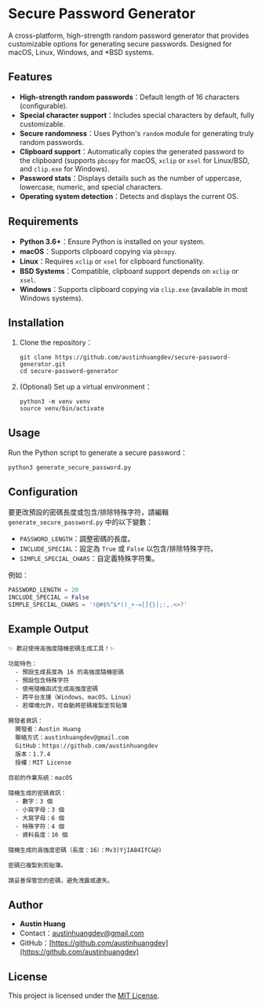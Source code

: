 # Secure Password Generator

A cross-platform, high-strength random password generator that provides customizable options for generating secure passwords. Designed for macOS, Linux, Windows, and \*BSD systems.

## Features

- **High-strength random passwords**：Default length of 16 characters (configurable).
- **Special character support**：Includes special characters by default, fully customizable.
- **Secure randomness**：Uses Python's `random` module for generating truly random passwords.
- **Clipboard support**：Automatically copies the generated password to the clipboard (supports `pbcopy` for macOS, `xclip` or `xsel` for Linux/BSD, and `clip.exe` for Windows).
- **Password stats**：Displays details such as the number of uppercase, lowercase, numeric, and special characters.
- **Operating system detection**：Detects and displays the current OS.

## Requirements

- **Python 3.6+**：Ensure Python is installed on your system.
- **macOS**：Supports clipboard copying via `pbcopy`.
- **Linux**：Requires `xclip` or `xsel` for clipboard functionality.
- **BSD Systems**：Compatible, clipboard support depends on `xclip` or `xsel`.
- **Windows**：Supports clipboard copying via `clip.exe` (available in most Windows systems).

## Installation

1. Clone the repository：

   ```shell
   git clone https://github.com/austinhuangdev/secure-password-generator.git
   cd secure-password-generator
   ```

2. (Optional) Set up a virtual environment：

   ```shell
   python3 -m venv venv
   source venv/bin/activate
   ```

## Usage

Run the Python script to generate a secure password：

```bash
python3 generate_secure_password.py
```

## Configuration

要更改預設的密碼長度或包含/排除特殊字符，請編輯 `generate_secure_password.py` 中的以下變數：

- `PASSWORD_LENGTH`：調整密碼的長度。
- `INCLUDE_SPECIAL`：設定為 `True` 或 `False` 以包含/排除特殊字符。
- `SIMPLE_SPECIAL_CHARS`：自定義特殊字符集。

例如：

```python
PASSWORD_LENGTH = 20
INCLUDE_SPECIAL = False
SIMPLE_SPECIAL_CHARS = '!@#$%^&*()_+-=[]{}|;:,.<>?'
```

## Example Output

```plaintext
✨ 歡迎使用高強度隨機密碼生成工具！✨

功能特色：
  - 預設生成長度為 16 的高強度隨機密碼
  - 預設包含特殊字符
  - 使用隨機函式生成高強度密碼
  - 跨平台支援（Windows、macOS、Linux）
  - 若環境允許，可自動將密碼複製至剪貼簿

開發者資訊：
  開發者：Austin Huang
  聯絡方式：austinhuangdev@gmail.com
  GitHub：https://github.com/austinhuangdev
  版本：1.7.4
  授權：MIT License

目前的作業系統：macOS

隨機生成的密碼資訊：
  - 數字：3 個
  - 小寫字母：3 個
  - 大寫字母：6 個
  - 特殊字符：4 個
  - 資料長度：16 個

隨機生成的高強度密碼（長度：16）：Mv3)YjIA84IfC&@)

密碼已複製到剪貼簿。

請妥善保管您的密碼，避免洩露或遺失。
```

## Author

- **Austin Huang**
- Contact：[austinhuangdev@gmail.com](mailto:austinhuangdev@gmail.com)
- GitHub：[https://github.com/austinhuangdev](https://github.com/austinhuangdev)

## License

This project is licensed under the [MIT License](LICENSE).